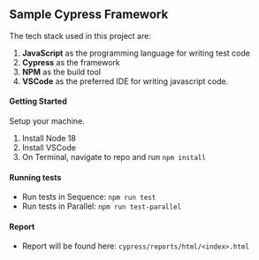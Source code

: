 ## Sample Cypress Framework

The tech stack used in this project are:
1. **JavaScript** as the programming language for writing test code
2. **Cypress** as the framework
3. **NPM** as the build tool
4. **VSCode** as the preferred IDE for writing javascript code.

#### Getting Started
Setup your machine.
1. Install Node 18
2. Install VSCode
3. On Terminal, navigate to repo and run ```npm install```

#### Running tests
* Run tests in Sequence: ```npm run test```
* Run tests in Parallel: ```npm run test-parallel```

#### Report
* Report will be found here: ```cypress/reports/html/<index>.html```
